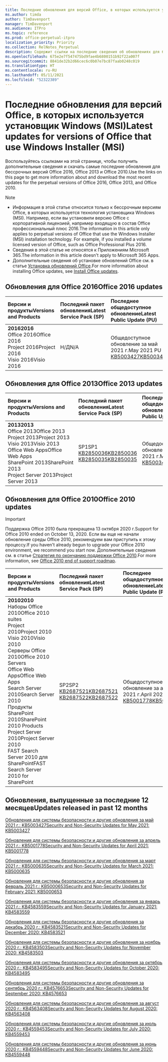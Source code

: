 ```yaml
---
title: Последние обновления для версий Office, в которых используется установщик Windows (MSI)
ms.author: timda
author: TimDavenport
manager: TimDavenport
ms.audience: ITPro
ms.topic: reference
ms.prod: office-perpetual-itpro
localization_priority: Priority
ms.collection: RelNotes_Perpetual
description: Содержит ссылки на последние сведения об обновлениях для бессрочных версий Office 2016, Office 2013 и Office 2010 для ИТ-специалистов
ms.openlocfilehash: 675e2e7f547475bd9fae4b6800151b92f22a007f
ms.sourcegitcommit: 8841de32b2d66cec6c0b07e7bc87faab0248c019
ms.translationtype: HT
ms.contentlocale: ru-RU
ms.lasthandoff: 05/11/2021
ms.locfileid: "52322389"
---
```

# <a name="latest-updates-for-versions-of-office-that-use-windows-installer-msi"></a><span data-ttu-id="f3949-103">Последние обновления для версий Office, в которых используется установщик Windows (MSI)</span><span class="sxs-lookup"><span data-stu-id="f3949-103">Latest updates for versions of Office that use Windows Installer (MSI)</span></span>

<span data-ttu-id="f3949-104">Воспользуйтесь ссылками на этой странице, чтобы получить дополнительные сведения и скачать самые последние обновления для бессрочных версий Office 2016, Office 2013 и Office 2010.</span><span class="sxs-lookup"><span data-stu-id="f3949-104">Use the links on this page to get more information about and download the most recent updates for the perpetual versions of Office 2016, Office 2013, and Office 2010.</span></span>
  
 
> [!NOTE]
> - <span data-ttu-id="f3949-p101">Информация в этой статье относится только к бессрочным версиям Office, в которых используется технология установщика Windows (MSI). Например, если вы установили версию Office с корпоративной лицензией, например входящую в состав Office профессиональный плюс 2016.</span><span class="sxs-lookup"><span data-stu-id="f3949-p101">The information in this article only applies to perpetual versions of Office that use the Windows Installer (MSI) installation technology. For example, if you installed a volume licensed version of Office, such as Office Professional Plus 2016.</span></span>
> - <span data-ttu-id="f3949-107">Сведения в этой статье не относятся к Приложениям Microsoft 365.</span><span class="sxs-lookup"><span data-stu-id="f3949-107">The information in this article doesn't apply to Microsoft 365 Apps.</span></span>
> - <span data-ttu-id="f3949-108">Дополнительные сведения об установке обновлений Office см. в статье [Установка обновлений Office](https://support.office.com/article/2ab296f3-7f03-43a2-8e50-46de917611c5).</span><span class="sxs-lookup"><span data-stu-id="f3949-108">For more information about installing Office updates, see [Install Office updates](https://support.office.com/article/2ab296f3-7f03-43a2-8e50-46de917611c5).</span></span> 


## <a name="office-2016-updates"></a><span data-ttu-id="f3949-109">Обновления для Office 2016</span><span class="sxs-lookup"><span data-stu-id="f3949-109">Office 2016 updates</span></span>

|<span data-ttu-id="f3949-110">**Версии и продукты**</span><span class="sxs-lookup"><span data-stu-id="f3949-110">**Versions and Products**</span></span>|<span data-ttu-id="f3949-111">**Последний пакет обновления**</span><span class="sxs-lookup"><span data-stu-id="f3949-111">**Latest Service Pack (SP)**</span></span>|<span data-ttu-id="f3949-112">**Последнее общедоступное обновление**</span><span class="sxs-lookup"><span data-stu-id="f3949-112">**Latest Public Update (PU)**</span></span>|
|:-----|:-----|:-----|
|<span data-ttu-id="f3949-113">**2016**</span><span class="sxs-lookup"><span data-stu-id="f3949-113">**2016**</span></span> <br/> <span data-ttu-id="f3949-114">Office 2016</span><span class="sxs-lookup"><span data-stu-id="f3949-114">Office 2016</span></span>  <br/> <span data-ttu-id="f3949-115">Project 2016</span><span class="sxs-lookup"><span data-stu-id="f3949-115">Project 2016</span></span>  <br/> <span data-ttu-id="f3949-116">Visio 2016</span><span class="sxs-lookup"><span data-stu-id="f3949-116">Visio 2016</span></span>  <br/> |<span data-ttu-id="f3949-117">Н/Д</span><span class="sxs-lookup"><span data-stu-id="f3949-117">N/A</span></span>  <br/> |<span data-ttu-id="f3949-118">Общедоступное обновление за май 2021 г.</span><span class="sxs-lookup"><span data-stu-id="f3949-118">May 2021 PU</span></span>  <br/> [<span data-ttu-id="f3949-119">KB5003427</span><span class="sxs-lookup"><span data-stu-id="f3949-119">KB5003427</span></span>](https://support.microsoft.com/help/5003427) <br/> |

## <a name="office-2013-updates"></a><span data-ttu-id="f3949-120">Обновления для Office 2013</span><span class="sxs-lookup"><span data-stu-id="f3949-120">Office 2013 updates</span></span>

|<span data-ttu-id="f3949-121">**Версии и продукты**</span><span class="sxs-lookup"><span data-stu-id="f3949-121">**Versions and Products**</span></span>|<span data-ttu-id="f3949-122">**Последний пакет обновления**</span><span class="sxs-lookup"><span data-stu-id="f3949-122">**Latest Service Pack (SP)**</span></span>|<span data-ttu-id="f3949-123">**Последнее общедоступное обновление**</span><span class="sxs-lookup"><span data-stu-id="f3949-123">**Latest Public Update (PU)**</span></span>|
|:-----|:-----|:-----|
|<span data-ttu-id="f3949-124">**2013**</span><span class="sxs-lookup"><span data-stu-id="f3949-124">**2013**</span></span> <br/> <span data-ttu-id="f3949-125">Office 2013</span><span class="sxs-lookup"><span data-stu-id="f3949-125">Office 2013</span></span>  <br/> <span data-ttu-id="f3949-126">Project 2013</span><span class="sxs-lookup"><span data-stu-id="f3949-126">Project 2013</span></span>  <br/> <span data-ttu-id="f3949-127">Visio 2013</span><span class="sxs-lookup"><span data-stu-id="f3949-127">Visio 2013</span></span>  <br/> <span data-ttu-id="f3949-128">Office Web Apps</span><span class="sxs-lookup"><span data-stu-id="f3949-128">Office Web Apps</span></span>  <br/> <span data-ttu-id="f3949-129">SharePoint 2013</span><span class="sxs-lookup"><span data-stu-id="f3949-129">SharePoint 2013</span></span>  <br/> <span data-ttu-id="f3949-130">Project Server 2013</span><span class="sxs-lookup"><span data-stu-id="f3949-130">Project Server 2013</span></span>  <br/> |<span data-ttu-id="f3949-131">SP1</span><span class="sxs-lookup"><span data-stu-id="f3949-131">SP1</span></span> <br/> [<span data-ttu-id="f3949-132">KB2850036</span><span class="sxs-lookup"><span data-stu-id="f3949-132">KB2850036</span></span>](https://support.microsoft.com/kb/2850036) <br/>[<span data-ttu-id="f3949-133">KB2850035</span><span class="sxs-lookup"><span data-stu-id="f3949-133">KB2850035</span></span>](https://support.microsoft.com/kb/2850035) <br/> |<span data-ttu-id="f3949-134">Общедоступное обновление за май 2021 г.</span><span class="sxs-lookup"><span data-stu-id="f3949-134">May 2021 PU</span></span>  <br/> [<span data-ttu-id="f3949-135">KB5003427</span><span class="sxs-lookup"><span data-stu-id="f3949-135">KB5003427</span></span>](https://support.microsoft.com/help/5003427) <br/> |
   
## <a name="office-2010-updates"></a><span data-ttu-id="f3949-136">Обновления для Office 2010</span><span class="sxs-lookup"><span data-stu-id="f3949-136">Office 2010 updates</span></span>
> [!IMPORTANT]
> <span data-ttu-id="f3949-137">Поддержка Office 2010 была прекращена 13 октября 2020 г.</span><span class="sxs-lookup"><span data-stu-id="f3949-137">Support for Office 2010 ended on October 13, 2020.</span></span> <span data-ttu-id="f3949-138">Если вы еще не начали обновление среды Office 2010, рекомендуем вам приступить к этому процессу.</span><span class="sxs-lookup"><span data-stu-id="f3949-138">If you haven't already begun to upgrade your Office 2010 environment, we recommend you start now.</span></span> <span data-ttu-id="f3949-139">Дополнительные сведения см. в статье [Стратегия по окончанию поддержки Office 2010](/DeployOffice/office-2010-end-support-roadmap).</span><span class="sxs-lookup"><span data-stu-id="f3949-139">For more information, see [Office 2010 end of support roadmap](/DeployOffice/office-2010-end-support-roadmap).</span></span> 

|<span data-ttu-id="f3949-140">**Версии и продукты**</span><span class="sxs-lookup"><span data-stu-id="f3949-140">**Versions and Products**</span></span>|<span data-ttu-id="f3949-141">**Последний пакет обновления**</span><span class="sxs-lookup"><span data-stu-id="f3949-141">**Latest Service Pack (SP)**</span></span>|<span data-ttu-id="f3949-142">**Последнее общедоступное обновление**</span><span class="sxs-lookup"><span data-stu-id="f3949-142">**Latest Public Update (PU)**</span></span>|
|:-----|:-----|:-----|
|<span data-ttu-id="f3949-143">**2010**</span><span class="sxs-lookup"><span data-stu-id="f3949-143">**2010**</span></span> <br/> <span data-ttu-id="f3949-144">Наборы Office 2010</span><span class="sxs-lookup"><span data-stu-id="f3949-144">Office 2010 suites</span></span>  <br/> <span data-ttu-id="f3949-145">Project 2010</span><span class="sxs-lookup"><span data-stu-id="f3949-145">Project 2010</span></span>  <br/> <span data-ttu-id="f3949-146">Visio 2010</span><span class="sxs-lookup"><span data-stu-id="f3949-146">Visio 2010</span></span>  <br/> <span data-ttu-id="f3949-147">Серверы Office 2010</span><span class="sxs-lookup"><span data-stu-id="f3949-147">Office 2010 Servers</span></span>  <br/> <span data-ttu-id="f3949-148">Office Web Apps</span><span class="sxs-lookup"><span data-stu-id="f3949-148">Office Web Apps</span></span>  <br/> <span data-ttu-id="f3949-149">Search Server 2010</span><span class="sxs-lookup"><span data-stu-id="f3949-149">Search Server 2010</span></span>  <br/> <span data-ttu-id="f3949-150">Продукты SharePoint 2010</span><span class="sxs-lookup"><span data-stu-id="f3949-150">SharePoint 2010 Products</span></span>  <br/> <span data-ttu-id="f3949-151">Project Server 2010</span><span class="sxs-lookup"><span data-stu-id="f3949-151">Project Server 2010</span></span>  <br/> <span data-ttu-id="f3949-152">FAST Search Server 2010 для SharePoint</span><span class="sxs-lookup"><span data-stu-id="f3949-152">FAST Search Server 2010 for SharePoint</span></span>  <br/> |<span data-ttu-id="f3949-153">SP2</span><span class="sxs-lookup"><span data-stu-id="f3949-153">SP2</span></span> <br/>[<span data-ttu-id="f3949-154">KB2687521</span><span class="sxs-lookup"><span data-stu-id="f3949-154">KB2687521</span></span>](https://support.microsoft.com/kb/2687521) <br/> [<span data-ttu-id="f3949-155">KB2687522</span><span class="sxs-lookup"><span data-stu-id="f3949-155">KB2687522</span></span>](https://support.microsoft.com/kb/2687522) <br/> |<span data-ttu-id="f3949-156">Общедоступное обновление за апрель 2021 г.</span><span class="sxs-lookup"><span data-stu-id="f3949-156">April 2021 PU</span></span>  <br/> [<span data-ttu-id="f3949-157">KB5001778</span><span class="sxs-lookup"><span data-stu-id="f3949-157">KB5001778</span></span>](https://support.microsoft.com/help/5001778) <br/> |
   

   
## <a name="updates-released-in-past-12-months"></a><span data-ttu-id="f3949-158">Обновления, выпущенные за последние 12 месяцев</span><span class="sxs-lookup"><span data-stu-id="f3949-158">Updates released in past 12 months</span></span>

[<span data-ttu-id="f3949-159">Обновления для системы безопасности и другие обновления за май 2021 г.: KB5003427</span><span class="sxs-lookup"><span data-stu-id="f3949-159">Security and Non-Security Updates for May 2021: KB5003427</span></span>](https://support.microsoft.com/help/5003427)

[<span data-ttu-id="f3949-160">Обновления для системы безопасности и другие обновления за апрель 2021 г.: KB5001778</span><span class="sxs-lookup"><span data-stu-id="f3949-160">Security and Non-Security Updates for April 2021: KB5001778</span></span>](https://support.microsoft.com/help/5001778)

[<span data-ttu-id="f3949-161">Обновления для системы безопасности и другие обновления за март 2021 г.: KB5000635</span><span class="sxs-lookup"><span data-stu-id="f3949-161">Security and Non-Security Updates for March 2021: KB5000635</span></span>](https://support.microsoft.com/help/5000635)

[<span data-ttu-id="f3949-162">Обновления для системы безопасности и другие обновления за февраль 2021 г.: KB5000653</span><span class="sxs-lookup"><span data-stu-id="f3949-162">Security and Non-Security Updates for February 2021: KB5000653</span></span>](https://support.microsoft.com/help/5000653)

[<span data-ttu-id="f3949-163">Обновления для системы безопасности и другие обновления за январь 2021 г.: KB4583559</span><span class="sxs-lookup"><span data-stu-id="f3949-163">Security and Non-Security Updates for January 2021: KB4583559</span></span>](https://support.microsoft.com/help/4583559)

[<span data-ttu-id="f3949-164">Обновления для системы безопасности и другие обновления за декабрь 2020 г.: KB4583521</span><span class="sxs-lookup"><span data-stu-id="f3949-164">Security and Non-Security Updates for December 2020: KB4583521</span></span>](https://support.microsoft.com/help/4583521)

[<span data-ttu-id="f3949-165">Обновления для системы безопасности и другие обновления за ноябрь 2020 г.: KB4583503</span><span class="sxs-lookup"><span data-stu-id="f3949-165">Security and Non-Security Updates for November 2020: KB4583503</span></span>](https://support.microsoft.com/help/4583503)

[<span data-ttu-id="f3949-166">Обновления для системы безопасности и другие обновления за октябрь 2020 г.: KB4583495</span><span class="sxs-lookup"><span data-stu-id="f3949-166">Security and Non-Security Updates for October 2020: KB4583495</span></span>](https://support.microsoft.com/help/4583495)

[<span data-ttu-id="f3949-167">Обновления для системы безопасности и другие обновления за сентябрь 2020 г.: KB4576653</span><span class="sxs-lookup"><span data-stu-id="f3949-167">Security and Non-Security Updates for September 2020: KB4576653</span></span>](https://support.microsoft.com/help/4576653)

[<span data-ttu-id="f3949-168">Обновления для системы безопасности и другие обновления за август 2020 г.: KB4563408</span><span class="sxs-lookup"><span data-stu-id="f3949-168">Security and Non-Security Updates for August 2020: KB4563408</span></span>](https://support.microsoft.com/help/4563408)

[<span data-ttu-id="f3949-169">Обновления для системы безопасности и другие обновления за июль 2020 г.: KB4559453</span><span class="sxs-lookup"><span data-stu-id="f3949-169">Security and Non-Security Updates for July 2020: KB4559453</span></span>](https://support.microsoft.com/help/4559453)

[<span data-ttu-id="f3949-170">Обновления для системы безопасности и другие обновления за июнь 2020 г.: KB4559448</span><span class="sxs-lookup"><span data-stu-id="f3949-170">Security and Non-Security Updates for June 2020: KB4559448</span></span>](https://support.microsoft.com/help/4559448)








 




</br>